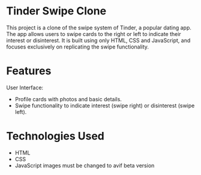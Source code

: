 # Tinder Swipe Clone
This project is a clone of the swipe system of Tinder, a popular dating app. The app allows users to swipe cards to the right or left to indicate their interest or disinterest. It is built using only HTML, CSS and JavaScript, and focuses exclusively on replicating the swipe functionality.

# Features
User Interface:
+ Profile cards with photos and basic details.
+ Swipe functionality to indicate interest (swipe right) or disinterest (swipe left).
# Technologies Used
+ HTML
+ CSS
+ JavaScript
images must be changed to avif
beta version
